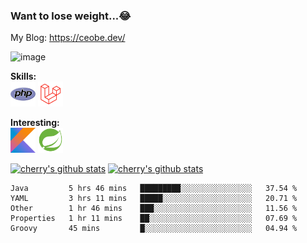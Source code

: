 ### Want to lose weight...😂

My Blog: https://ceobe.dev/

![image](https://github.com/cr-lgl/cr-lgl/blob/master/image.jpeg?raw=true)

**Skills:**  
<img height="40" src="https://raw.githubusercontent.com/github/explore/80688e429a7d4ef2fca1e82350fe8e3517d3494d/topics/php/php.png">
<img height="40" src="https://raw.githubusercontent.com/github/explore/5c058a388828bb5fde0bcafd4bc867b5bb3f26f3/topics/laravel/laravel.png">

**Interesting:**  
<img height="40" src="https://raw.githubusercontent.com/github/explore/80688e429a7d4ef2fca1e82350fe8e3517d3494d/topics/kotlin/kotlin.png">
<img height="40" src="https://raw.githubusercontent.com/github/explore/80688e429a7d4ef2fca1e82350fe8e3517d3494d/topics/spring-boot/spring-boot.png">

[![cherry's github stats](https://github-readme-stats.vercel.app/api?username=cr-lgl)](https://github.com/anuraghazra/github-readme-stats)
[![cherry's github stats](https://github-readme-stats.vercel.app/api/top-langs/?username=cr-lgl&layout=compact)](https://github.com/anuraghazra/github-readme-stats)

<!--START_SECTION:waka-->
```text
Java         5 hrs 46 mins   █████████░░░░░░░░░░░░░░░░   37.54 % 
YAML         3 hrs 11 mins   █████░░░░░░░░░░░░░░░░░░░░   20.71 % 
Other        1 hr 46 mins    ███░░░░░░░░░░░░░░░░░░░░░░   11.56 % 
Properties   1 hr 11 mins    ██░░░░░░░░░░░░░░░░░░░░░░░   07.69 % 
Groovy       45 mins         █░░░░░░░░░░░░░░░░░░░░░░░░   04.94 %
```
<!--END_SECTION:waka-->

